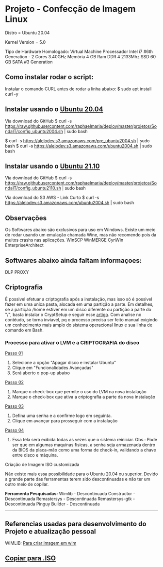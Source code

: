 # Projeto - Confecção de Imagem Linux

Distro = Ubuntu 20.04

Kernel Version = 5.0

Tipo de Hardware Homologado: Virtual Machine
Processador Intel i7 #6th Generation - 2 Cores 3.40GHz
Memória 4 GB Ram DDR 4 2133Mhz
SSD 60 GB SATA #3 Generation


## Como instalar rodar o script:

Instalar o comando CURL antes de rodar a linha abaixo:
$ sudo apt install curl -y


## Instalar usando o [Ubuntu 20.04](https://ubuntu.com/download/desktop/thank-you?version=20.04.3&architecture=amd64)

Via download do GitHub
$ curl -s https://raw.githubusercontent.com/raphaelmaria/deploy/master/projetos/SondaIT/config_ubuntu2004.sh | sudo bash

$ curl -s https://alelodev.s3.amazonaws.com/pre_ubuntu2004.sh | sudo bash
$ curl -s https://alelodev.s3.amazonaws.com/ubuntu2004.sh | sudo bash
## Instalar usando o [Ubuntu 21.10](https://ubuntu.com/download/desktop/thank-you/?version=21.10&architecture=amd64)
Via download do GitHub
$ curl -s https://raw.githubusercontent.com/raphaelmaria/deploy/master/projetos/SondaIT/config_ubuntu2110.sh | sudo bash

Via download do S3 AWS - Link Curto
$ curl -s https://alelodev.s3.amazonaws.com/ubuntu2004.sh | sudo bash

## Observações
Os Softwares abaixo são exclusivos para uso em Windows.
Existe um meio de rodar usando um emulação chamada Wine, mas não recomendo pois da muitos crashs nas aplicações.
WinSCP
WinMERGE
CynWin
EnterpriseArchitect

## Softwares abaixo ainda faltam informaçoes:
DLP
PROXY


## Criptografia

É possivel efetuar a criptografia após a instalação, mas isso só é possivel fazer em uma unica pasta, alocada em uma partição a parte.
Em detalhes, se a partição /home estiver em um disco diferente ou partição a parte do "/", basta instalar o CryptSetup e seguir esse [artigo](https://linuxdicasesuporte.blogspot.com/2019/11/criptografar-sua-particao-home-no.html).
Com analise no contéudo, se torna inviavel, pq o processo precisa ser feito manual exigindo um conhecimento mais amplo do sistema operacional linux e sua linha de comando em Bash.

### Processo para ativar o LVM e a CRIPTOGRAFIA do disco

[Passo 01](https://imgur.com/DJRI8hC)
1. Selecione a opção "Apagar disco e instalar Ubuntu"
2. Clique em "Funcionalidades Avançadas"
3. Será aberto o pop-up abaixo

[Passo 02](https://imgur.com/6jCJBTY)
1. Marque o check-box que permite o uso do LVM na nova instalação
2. Marque o check-box que ativa a criptografia a parte da nova instalação

[Passo 03](https://imgur.com/0HTsf8v)
1. Defina uma senha e a confirme logo em seguinta.
2. Clique em avançar para prosseguir com a instalação

[Passo 04](https://imgur.com/0HTsf8v)
1. Essa tela será exibida todas as vezes que o sistema reiniciar.
Obs.: Pode ser que em algumas maquinas fisicas, a senha seja armazenada dentro da BIOS da placa-mão como uma forma de check-in, validando a chave entre disco e máquina.

Criação de Imagem ISO customizada

Não existe mais essa possibilidade para o Ubuntu 20.04 ou superior.
Devido a grande parte das ferramentas terem sido descontinuadas e não ter um outro meio de copilar.

**Ferramenta Pesquisadas:**
Wimlib - Descontinuada
Constructor - Descontinuada
Remastersys - Descontinuada
Remastersys-gtk - Descontinuada
Pinguy Builder - Descontinuada

------------------------------------------------------
## Referencias usadas para desenvolvimento do Projeto e atualização pessoal
WIMLIB: [Para criar imagem em wim](https://wimlib.net/)

[Copiar para .ISO](https://docs.google.com/document/d/1d33KWBf2NsFJdFqPR3-h6HuL9dqY4s5ZNlRyfes9p8g/edit?usp=sharing)
-------------------------------------------------------

